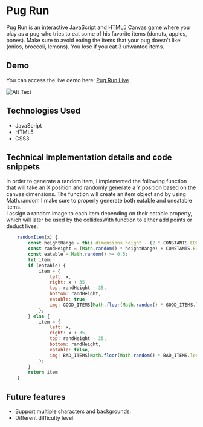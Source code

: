 # Pug Run

Pug Run is an interactive JavaScript and HTML5 Canvas game where you play as a pug
who tries to eat some of his favorite items (donuts, apples, bones). Make sure to 
avoid eating the items that your pug doesn't like! (onios, broccoli, lemons).
You lose if you eat 3 unwanted items.  

## Demo

You can access the live demo here: [Pug Run Live](https://xavixastro.github.io/pug-run/)

![Alt Text](https://github.com/xavixastro/pug-run/blob/master/src/assets/pug-run-capture.gif)

## Technologies Used

* JavaScript
* HTML5
* CSS3
  
## Technical implementation details and code snippets

In order to generate a random item, I implemented the following function that will 
take an X position and randomly generate a Y position based on the canvas dimensions.
The function will create an item object and by using Math.random I make sure 
to properly generate both eatable and uneatable items.  
I assign a random image to each item depending on their eatable property, which will 
later be used by the collidesWith function to either add points or deduct lives.

```javascript
    randomItem(x) {
        const heightRange = this.dimensions.height - (2 * CONSTANTS.EDGE_BUFFER);
        const randHeight = (Math.random() * heightRange) + CONSTANTS.EDGE_BUFFER;
        const eatable = Math.random() >= 0.5;
        let item;
        if (eatable) {
            item = {
                left: x,
                right: x + 35,
                top: randHeight - 35,
                bottom: randHeight,
                eatable: true,
                img: GOOD_ITEMS[Math.floor(Math.random() * GOOD_ITEMS.length)]
            };
        } else {
            item = {
                left: x,
                right: x + 35,
                top: randHeight - 35,
                bottom: randHeight,
                eatable: false,
                img: BAD_ITEMS[Math.floor(Math.random() * BAD_ITEMS.length)]
            };
        }
        return item
    }
```

## Future features

* Support multiple characters and backgrounds. 
* Different difficulty level.







